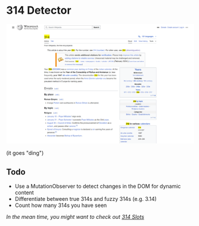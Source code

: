 # 314 Detector

![314 Detector in action](https://raw.githubusercontent.com/TRGRally/314-detector/refs/heads/main/readme-assets/preview.png)

(it goes "ding")

## Todo

- Use a MutationObserver to detect changes in the DOM for dynamic content
- Differentiate between true 314s and fuzzy 314s (e.g. 3.14)
- Count how many 314s you have seen

*In the mean time, you might want to check out [314 Slots](https://trgrally.github.io/314-slots/)*
